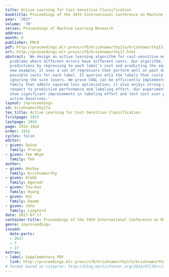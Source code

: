 ```yaml
---
title: Active Learning for Cost-Sensitive Classification
booktitle: Proceedings of the 34th International Conference on Machine Learning
year: '2017'
volume: '70'
series: Proceedings of Machine Learning Research
address: 
month: 0
publisher: PMLR
pdf: http://proceedings.mlr.press/v70/krishnamurthy17a/krishnamurthy17a.pdf
url: http://proceedings.mlr.press/v70/krishnamurthy17.html
abstract: 'We design an active learning algorithm for cost-sensitive multiclass classification:
  problems where different errors have different costs. Our algorithm, COAL, makes
  predictions by regressing to each label’s cost and predicting the smallest. On a
  new example, it uses a set of regressors that perform well on past data to estimate
  possible costs for each label. It queries only the labels that could be the best,
  ignoring the sure losers. We prove COAL can be efficiently implemented for any regression
  family that admits squared loss optimization; it also enjoys strong guarantees with
  respect to predictive performance and labeling effort. Our experiment with COAL
  show significant improvements in labeling effort and test cost over passive and
  active baselines.'
layout: inproceedings
id: krishnamurthy17a
tex_title: Active Learning for Cost-Sensitive Classification
firstpage: 1915
lastpage: 1924
page: 1915-1924
order: 1915
cycles: false
editor:
- given: Doina
  family: Precup
- given: Yee Whye
  family: Teh
author:
- given: Akshay
  family: Krishnamurthy
- given: Alekh
  family: Agarwal
- given: Tzu-Kuo
  family: Huang
- given: Hal
  family: Daumé
- given: John
  family: Langford
date: 2017-07-17
container-title: Proceedings of the 34th International Conference on Machine Learning
genre: inproceedings
issued:
  date-parts:
  - 2017
  - 7
  - 17
extras:
- label: Supplementary PDF
  link: http://proceedings.mlr.press/v70/krishnamurthy17a/krishnamurthy17a-supp.pdf
# Format based on citeproc: http://blog.martinfenner.org/2013/07/30/citeproc-yaml-for-bibliographies/
---
```

